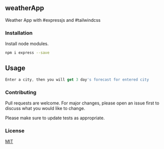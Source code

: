 ## weatherApp
Weather App with #expressjs and #tailwindcss
### Installation

Install node modules.

```bash
npm i express --save
```

## Usage

```javascript
Enter a city, then you will get 3 day's forecast for entered city
```
### Contributing
Pull requests are welcome. For major changes, please open an issue first to discuss what you would like to change.

Please make sure to update tests as appropriate.

### License
[MIT](https://choosealicense.com/licenses/mit/)
